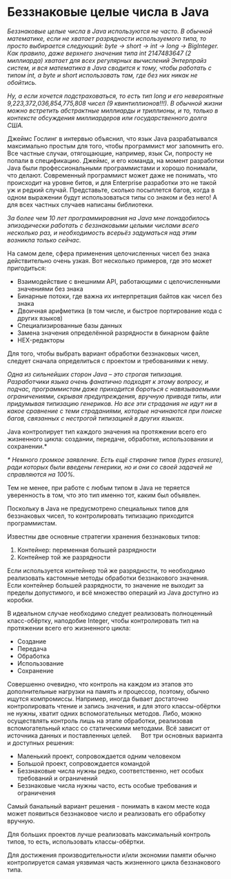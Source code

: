 Беззнаковые целые числа в Java
==============================

_Беззнаковые целые числа в Java используются не часто. В обычной математике, если не хватает разрядности используемого типа, то просто выбирается следующий: byte -> short -> int -> long -> BigInteger. Как правило, даже верхнего значения типа int 2147483647 (2 миллиарда) хватает для всех регулярных вычислений Энтерпрайз систем, и вся математика в Java сводится к тому, чтобы работать с типом int, а byte и short использовать там, где без них никак не обойтись._

_Ну, а если хочется подстраховаться, то есть тип long и его невероятные 9,223,372,036,854,775,808 чисел (9 квинтиллионов!!!). В обычной жизни можно встретить абстрактные миллиарды и триллионы, и то, только в контексте обсуждения миллиардеров или государственного долга США._

Джеймс Гослинг в интервью объяснил, что язык Java разрабатывался максимально простым для того, чтобы программист мог запомнить его. Все частные случаи, отягощающие, например, язык Си, попросту не попали в спецификацию. Джеймс, и его команда, на момент разработки Java были профессиональными программистами и хорошо понимали, что делают. Современный программист может даже не понимать, что происходит на уровне битов, и для Enterprise разработки это не такой уж и редкий случай. Представьте, сколько посыплется багов, когда в одном выражении будут использоваться типы со знаком и без него! А для всех частных случаев написаны библиотеки.

_За более чем 10 лет программирования на Java мне понадобилось эпизодически работать с беззнаковыми целыми числами всего несколько раз, и необходимость всерьёз задуматься над этим возникла только сейчас._

На самом деле, сфера применения целочисленных чисел без знака действительно очень узкая. Вот несколько примеров, где это может пригодиться:

*	Взаимодействие с внешними API, работающими с целочисленными значениями без знака
*	Бинарные потоки, где важна их интерпретация байтов как чисел без знака
*	Двоичная арифметика (в том числе, и быстрое портирование кода с других языков)
*	Специализированные базы данных
*	Замена значения определённой разрядности в бинарном файле
*	HEX-редакторы

Для того, чтобы выбрать вариант обработки беззнаковых чисел, следует сначала определиться с проектом и требованиями к нему.

_Одна из сильнейших сторон Java – это строгая типизация. Разработчики языка очень фанатично подходят к этому вопросу, и подчас, программистам даже приходится бороться с навязываемыми ограничениями, скрывая предупреждения, вручную приводя типы, или придумывая типизацию генериков. Но все эти страдания не идут ни в какое сравнение с теми страданиями, которые начинаются при поиске багов, связанных с нестрогой типизацией в других языках._

Java контролирует тип каждого значения на протяжении всего его жизненного цикла: создании, передаче, обработке, использовании и сохранении.*

_* Немного громкое заявление. Есть ещё стирание типов (types erasure), ради которых были введены генерики, но и они со своей задачей не справляются на 100%._

Тем не менее, при работе с любым типом в Java не теряется уверенность в том, что это тип именно тот, каким был объявлен.

Поскольку в Java не предусмотрено специальных типов для беззнаковых чисел, то контролировать типизацию приходится программистам.

Известны две основные стратегии хранения беззнаковых типов:

1.	Контейнер: переменная большей разрядности
2.	Контейнер той же разрядности

Если используется контейнер той же разрядности, то необходимо реализовать кастомные методы обработки беззнакового значения. Если контейнер большей разрядности, то значение не выходит за пределы допустимого, и всё множество операций из Java доступно из коробки.

В идеальном случае необходимо следует реализовать полноценный класс-обёртку, наподобие Integer, чтобы контролировать тип на протяжении всего его жизненного цикла: 

*	Создание
*	Передача
*	Обработка
*	Использование
*	Сохранение

Совершенно очевидно, что контроль на каждом из этапов это дополнительные нагрузки на память и процессор, поэтому, обычно ищутся компромиссы. Например, иногда бывает достаточно контролировать чтение и запись значения, и для этого классы-обёртки не нужны, хватит одних вспомогательных методов. Либо, можно осуществлять контроль лишь на этапе обработки, реализовав вспомогательный класс со статическими методами. Всё зависит от источника данных и поставленных целей.
 
Вот три основных варианта и доступных решения:

*	Маленький проект, сопровождается одним человеком
*	Большой проект, сопровождается командой
  *	Беззнаковые числа нужны редко, соответственно, нет особых требований и ограничений
  *	Беззнаковые числа нужны часто, есть особые требования и ограничения

Самый банальный вариант решения - понимать в каком месте кода может появиться беззнаковое число и реализовать его обработку вручную.

Для больших проектов лучше реализовать максимальный контроль типов, то есть, использовать классы-обёртки.

Для достижения производительности и/или экономии памяти обычно контролируется самая уязвимая часть жизненного цикла беззнакового типа.
